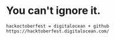 # You can't ignore it.
    hackoctoberfest = digitalocean + github
    https://hacktoberfest.digitalocean.com/
